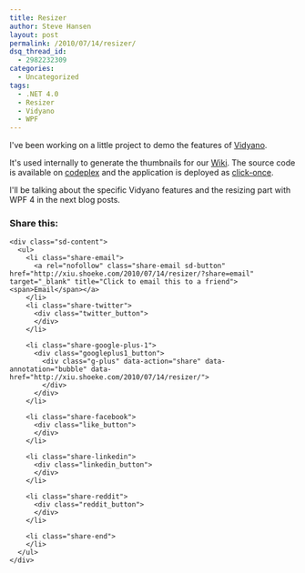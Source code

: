 ```yaml
---
title: Resizer
author: Steve Hansen
layout: post
permalink: /2010/07/14/resizer/
dsq_thread_id:
  - 2982232309
categories:
  - Uncategorized
tags:
  - .NET 4.0
  - Resizer
  - Vidyano
  - WPF
---
```

I've been working on a little project to demo the features of [Vidyano][1].[<img class="alignnone size-full wp-image-97" title="Resizer Preview" src="http://i1.wp.com/hansen.azurewebsites.net/wp-content/uploads/2010/07/PreviewResizer.png?resize=620%2C527" alt="" data-recalc-dims="1" />][2]

It's used internally to generate the thumbnails for our [Wiki][3]. The source code is available on [codeplex][4] and the application is deployed as [click-once][5].

I'll be talking about the specific Vidyano features and the resizing part with WPF 4 in the next blog posts.

<div class="sharedaddy sd-sharing-enabled">
  <div class="robots-nocontent sd-block sd-social sd-social-official sd-sharing">
    <h3 class="sd-title">
      Share this:
    </h3>
    
    <div class="sd-content">
      <ul>
        <li class="share-email">
          <a rel="nofollow" class="share-email sd-button" href="http://xiu.shoeke.com/2010/07/14/resizer/?share=email" target="_blank" title="Click to email this to a friend"><span>Email</span></a>
        </li>
        <li class="share-twitter">
          <div class="twitter_button">
          </div>
        </li>
        
        <li class="share-google-plus-1">
          <div class="googleplus1_button">
            <div class="g-plus" data-action="share" data-annotation="bubble" data-href="http://xiu.shoeke.com/2010/07/14/resizer/">
            </div>
          </div>
        </li>
        
        <li class="share-facebook">
          <div class="like_button">
          </div>
        </li>
        
        <li class="share-linkedin">
          <div class="linkedin_button">
          </div>
        </li>
        
        <li class="share-reddit">
          <div class="reddit_button">
          </div>
        </li>
        
        <li class="share-end">
        </li>
      </ul>
    </div>
  </div>
</div>

 [1]: http://www.vidyano.com/
 [2]: http://i1.wp.com/hansen.azurewebsites.net/wp-content/uploads/2010/07/PreviewResizer.png
 [3]: http://www.vidyano.com/Wiki/Home
 [4]: http://resizer.codeplex.com/
 [5]: http://resizer.codeplex.com/releases/clickonce/